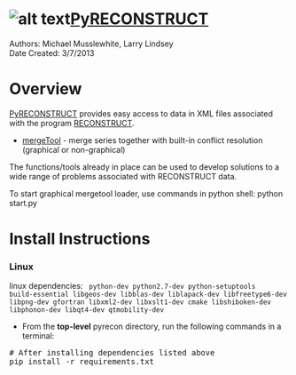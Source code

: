 ![alt text](https://github.com/musslebot/pyrecon/raw/master/icon.ico "PyRECONSTRUCT Icon")[PyRECONSTRUCT](https://pypi.python.org/pypi/PyRECONSTRUCT)
=============
Authors: Michael Musslewhite, Larry Lindsey<br>
Date Created: 3/7/2013<br>

# Overview
[PyRECONSTRUCT](https://pypi.python.org/pypi/PyRECONSTRUCT) provides easy access to data in XML files associated with the program [RECONSTRUCT](http://synapses.clm.utexas.edu/tools/reconstruct/reconstruct.stm).
* [mergeTool](https://github.com/musslebot/pyrecon/blob/master/pyrecon/tools/mergeTool/mergeTool.md) - merge series together with built-in conflict resolution (graphical or non-graphical)

The functions/tools already in place can be used to develop solutions to a wide range of problems associated with RECONSTRUCT data.

To start graphical mergetool loader, use commands in python shell:
python start.py

# Install Instructions

### Linux
linux dependencies:
<code>
python-dev python2.7-dev python-setuptools build-essential libgeos-dev
libblas-dev liblapack-dev libfreetype6-dev libpng-dev gfortran libxml2-dev
libxslt1-dev cmake libshiboken-dev libphonon-dev libqt4-dev qtmobility-dev
</code>

* From the <b>top-level</b> pyrecon directory, run the following commands in a terminal:
<pre>
# After installing dependencies listed above
pip install -r requirements.txt
</pre>
